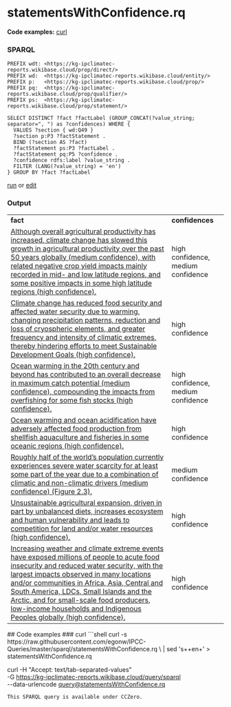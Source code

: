 # statementsWithConfidence.rq
**Code examples:** [curl](#curl)
### SPARQL
```sparql
PREFIX wdt: <https://kg-ipclimatec-reports.wikibase.cloud/prop/direct/>
PREFIX wd:  <https://kg-ipclimatec-reports.wikibase.cloud/entity/>
PREFIX p:   <https://kg-ipclimatec-reports.wikibase.cloud/prop/>
PREFIX pq:  <https://kg-ipclimatec-reports.wikibase.cloud/prop/qualifier/>
PREFIX ps:  <https://kg-ipclimatec-reports.wikibase.cloud/prop/statement/>

SELECT DISTINCT ?fact ?factLabel (GROUP_CONCAT(?value_string; separator=", ") as ?confidences) WHERE {
  VALUES ?section { wd:Q49 }
  ?section p:P3 ?factStatement .
  BIND (?section AS ?fact)
  ?factStatement ps:P3 ?factLabel .
  ?factStatement pq:P5 ?confidence .
  ?confidence rdfs:label ?value_string . 
  FILTER (LANG(?value_string) = 'en')
} GROUP BY ?fact ?factLabel
```
[run](https://kg-ipclimatec-reports.wikibase.cloud/query/embed.html#PREFIX%20wdt%3A%20%3Chttps%3A%2F%2Fkg-ipclimatec-reports.wikibase.cloud%2Fprop%2Fdirect%2F%3E%0APREFIX%20wd%3A%20%20%3Chttps%3A%2F%2Fkg-ipclimatec-reports.wikibase.cloud%2Fentity%2F%3E%0APREFIX%20p%3A%20%20%20%3Chttps%3A%2F%2Fkg-ipclimatec-reports.wikibase.cloud%2Fprop%2F%3E%0APREFIX%20pq%3A%20%20%3Chttps%3A%2F%2Fkg-ipclimatec-reports.wikibase.cloud%2Fprop%2Fqualifier%2F%3E%0APREFIX%20ps%3A%20%20%3Chttps%3A%2F%2Fkg-ipclimatec-reports.wikibase.cloud%2Fprop%2Fstatement%2F%3E%0A%0ASELECT%20DISTINCT%20%3Ffact%20%3FfactLabel%20%28GROUP_CONCAT%28%3Fvalue_string%3B%20separator%3D%22%2C%20%22%29%20as%20%3Fconfidences%29%20WHERE%20%7B%0A%20%20VALUES%20%3Fsection%20%7B%20wd%3AQ49%20%7D%0A%20%20%3Fsection%20p%3AP3%20%3FfactStatement%20.%0A%20%20BIND%20%28%3Fsection%20AS%20%3Ffact%29%0A%20%20%3FfactStatement%20ps%3AP3%20%3FfactLabel%20.%0A%20%20%3FfactStatement%20pq%3AP5%20%3Fconfidence%20.%0A%20%20%3Fconfidence%20rdfs%3Alabel%20%3Fvalue_string%20.%20%0A%20%20FILTER%20%28LANG%28%3Fvalue_string%29%20%3D%20%27en%27%29%0A%7D%20GROUP%20BY%20%3Ffact%20%3FfactLabel%0A) or [edit](https://kg-ipclimatec-reports.wikibase.cloud/query/#PREFIX%20wdt%3A%20%3Chttps%3A%2F%2Fkg-ipclimatec-reports.wikibase.cloud%2Fprop%2Fdirect%2F%3E%0APREFIX%20wd%3A%20%20%3Chttps%3A%2F%2Fkg-ipclimatec-reports.wikibase.cloud%2Fentity%2F%3E%0APREFIX%20p%3A%20%20%20%3Chttps%3A%2F%2Fkg-ipclimatec-reports.wikibase.cloud%2Fprop%2F%3E%0APREFIX%20pq%3A%20%20%3Chttps%3A%2F%2Fkg-ipclimatec-reports.wikibase.cloud%2Fprop%2Fqualifier%2F%3E%0APREFIX%20ps%3A%20%20%3Chttps%3A%2F%2Fkg-ipclimatec-reports.wikibase.cloud%2Fprop%2Fstatement%2F%3E%0A%0ASELECT%20DISTINCT%20%3Ffact%20%3FfactLabel%20%28GROUP_CONCAT%28%3Fvalue_string%3B%20separator%3D%22%2C%20%22%29%20as%20%3Fconfidences%29%20WHERE%20%7B%0A%20%20VALUES%20%3Fsection%20%7B%20wd%3AQ49%20%7D%0A%20%20%3Fsection%20p%3AP3%20%3FfactStatement%20.%0A%20%20BIND%20%28%3Fsection%20AS%20%3Ffact%29%0A%20%20%3FfactStatement%20ps%3AP3%20%3FfactLabel%20.%0A%20%20%3FfactStatement%20pq%3AP5%20%3Fconfidence%20.%0A%20%20%3Fconfidence%20rdfs%3Alabel%20%3Fvalue_string%20.%20%0A%20%20FILTER%20%28LANG%28%3Fvalue_string%29%20%3D%20%27en%27%29%0A%7D%20GROUP%20BY%20%3Ffact%20%3FfactLabel%0A)


### Output
<table>
  <tr>
    <td><b>fact</b></td>
    <td><b>confidences</b></td>
  </tr>
  <tr>
    <td><a href="https://kg-ipclimatec-reports.wikibase.cloud/entity/Q49">Although overall agricultural productivity has increased, climate change has slowed this growth in agricultural productivity over the past 50 years globally (medium confidence), with related negative crop yield impacts mainly recorded in mid- and low latitude regions, and some positive impacts in some high latitude regions (high confidence).</a></td>
    <td>high confidence, medium confidence</td>
  </tr>
  <tr>
    <td><a href="https://kg-ipclimatec-reports.wikibase.cloud/entity/Q49">Climate change has reduced food security and affected water security due to warming, changing precipitation patterns, reduction and loss of cryospheric elements, and greater frequency and intensity of climatic extremes, thereby hindering efforts to meet Sustainable Development Goals (high confidence).</a></td>
    <td>high confidence</td>
  </tr>
  <tr>
    <td><a href="https://kg-ipclimatec-reports.wikibase.cloud/entity/Q49">Ocean warming in the 20th century and beyond has contributed to an overall decrease in maximum catch potential (medium confidence), compounding the impacts from overfishing for some fish stocks (high confidence).</a></td>
    <td>high confidence, medium confidence</td>
  </tr>
  <tr>
    <td><a href="https://kg-ipclimatec-reports.wikibase.cloud/entity/Q49">Ocean warming and ocean acidification have adversely affected food production from shellfish aquaculture and fisheries in some oceanic regions (high confidence).</a></td>
    <td>high confidence</td>
  </tr>
  <tr>
    <td><a href="https://kg-ipclimatec-reports.wikibase.cloud/entity/Q49">Roughly half of the world’s population currently experiences severe water scarcity for at least some part of the year due to a combination of climatic and non-climatic drivers (medium confidence) (Figure 2.3).</a></td>
    <td>medium confidence</td>
  </tr>
  <tr>
    <td><a href="https://kg-ipclimatec-reports.wikibase.cloud/entity/Q49">Unsustainable agricultural expansion, driven in part by unbalanced diets, increases ecosystem and human vulnerability and leads to competition for land and/or water resources (high confidence).</a></td>
    <td>high confidence</td>
  </tr>
  <tr>
    <td><a href="https://kg-ipclimatec-reports.wikibase.cloud/entity/Q49">Increasing weather and climate extreme events have exposed millions of people to acute food insecurity and reduced water security, with the largest impacts observed in many locations and/or communities in Africa, Asia, Central and South America, LDCs, Small Islands and the Arctic, and for small-scale food producers, low-income households and Indigenous Peoples globally (high confidence).</a></td>
    <td>high confidence</td>
  </tr>
</table>
## Code examples
### curl
```shell
curl -s https://raw.githubusercontent.com/egonw/IPCC-Queries/master/sparql/statementsWithConfidence.rq \
  | sed 's+<lang/>+en+' > statementsWithConfidence.rq

curl -H "Accept: text/tab-separated-values" \
  -G https://kg-ipclimatec-reports.wikibase.cloud/query/sparql \
  --data-urlencode query@statementsWithConfidence.rq
```
This SPARQL query is available under CCZero.

